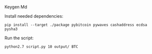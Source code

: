 Keygen Md

Install needed dependencies:

    pip install --target ./package pybitcoin pywaves cashaddress ecdsa pysha3

Run the script:

    python2.7 script.py 10 output/ BTC  
